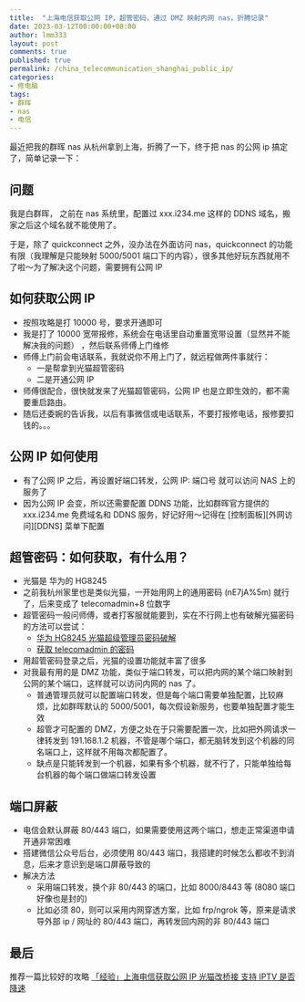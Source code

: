 ```yaml
---
title:  "上海电信获取公网 IP，超管密码，通过 DMZ 映射内网 nas，折腾记录"
date: 2023-03-12T00:00:00+08:00
author: lmm333
layout: post
comments: true
published: true
permalink: /china_telecommunication_shanghai_public_ip/
categories:
- 修电脑
tags:
- 群晖
- nas
- 电信
---
```


最近把我的群晖 nas 从杭州拿到上海，折腾了一下，终于把 nas 的公网 ip 搞定了，简单记录一下：

## 问题
我是白群晖， 之前在 nas 系统里，配置过 xxx.i234.me 这样的 DDNS 域名，搬家之后这个域名就不能使用了。

于是，除了 quickconnect 之外，没办法在外面访问 nas，quickconnect 的功能有限（我理解是只能映射 5000/5001 端口下的内容），很多其他好玩东西就用不了啦～为了解决这个问题，需要拥有公网 IP


## 如何获取公网 IP
<!--more-->
- 按照攻略是打 10000 号，要求开通即可
- 我是打了 10000 宽带报修，系统会在电话里自动重置宽带设置（显然并不能解决我的问题） ，然后联系师傅上门维修
- 师傅上门前会电话联系，我就说你不用上门了，就远程做两件事就行：
  - 一是帮拿到光猫超管密码
  - 二是开通公网 IP
- 师傅很配合，很快就发来了光猫超管密码，公网 IP 也是立即生效的，都不需要重启路由。 
- 随后还委婉的告诉我，以后有事微信或电话联系，不要打报修电话，报修要扣钱的。。。

## 公网 IP 如何使用
- 有了公网 IP 之后，再设置好端口转发，公网 IP: 端口号 就可以访问 NAS 上的服务了
- 因为公网 IP 会变，所以还需要配置 DDNS 功能，比如群晖官方提供的 xxx.i234.me 免费域名和 DDNS 服务，好记好用～记得在 [控制面板][外网访问][DDNS] 菜单下配置

## 超管密码：如何获取，有什么用？
- 光猫是 华为的 HG8245
- 之前我杭州家里也是类似光猫，一开始用网上的通用密码 (nE7jA%5m) 就行了，后来变成了 telecomadmin+8 位数字
- 超管密码一般问师傅，或者打客服就能要到，实在不行网上也有破解光猫密码的方法可以尝试：
  - [华为 HG8245 光猫超级管理员密码破解](https://www.cnblogs.com/bqh10086/p/4370206.html)
  - [获取 telecomadmin 的密码](https://cloud.tencent.com/developer/article/2006614)
- 用超管密码登录之后，光猫的设置功能就丰富了很多
- 对我最有用的是 DMZ 功能，类似于端口转发，可以把内网的某个端口映射到公网的某个端口，这样就可以访问内网的 nas 了。
  - 普通管理员就可以配置端口转发，但是每个端口需要单独配置，比较麻烦，比如群晖默认的 5000/5001，每次假设新服务，也要单独配置才能生效
  - 超管才可配置的 DMZ，方便之处在于只需要配置一次，比如把外网请求一律转发到 191.168.1.2 机器，不管是哪个端口，都无脑转发到这个机器的同名端口上，这样就不用每次都配置了。
  - 缺点是只能转发到一个机器，如果有多个机器，就不行了，只能单独给每台机器的每个端口做端口转发设置

## 端口屏蔽
- 电信会默认屏蔽 80/443 端口，如果需要使用这两个端口，想走正常渠道申请开通非常困难
- 搭建微信公众号后台，必须使用 80/443 端口，我搭建的时候怎么都收不到消息，后来才意识到是端口屏蔽导致的
- 解决方法
  - 采用端口转发，换个非 80/443 的端口，比如 8000/8443 等 (8080 端口好像也是封的)
  - 比如必须 80，则可以采用内网穿透方案，比如 frp/ngrok 等，原来是请求导外部 ip / 网址的 80/443 端口，再转发回内网的非 80/443 端口

## 最后
推荐一篇比较好的攻略 [「经验」上海电信获取公网 IP 光猫改桥接 支持 IPTV 是否降速](https://aray.cn/archives/14135)
